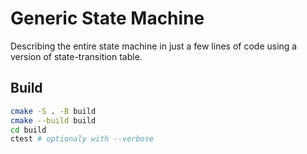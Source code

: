 # Generic State Machine
Describing the entire state machine in just a few lines of code using a version of state-transition table.

## Build
```bash 
cmake -S . -B build
cmake --build build
cd build
ctest # optionaly with --verbose
```